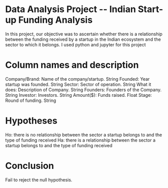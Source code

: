 # Data Analysis Project -- Indian Start-up Funding Analysis

In this project, our objective was to ascertain whether there is a relationship between the funding received by a startup in the Indian ecosystem and the sector to which it belongs. 
I used python and jupyter for this project

# Column names and description
 Company/Brand: Name of the company/startup. String
 Founded: Year startup was founded. String 
 Sector: Sector of operation. String 
 What it does: Description of Company. String
 Founders: Founders of the Company. String 
 Investor: Investors. String 
 Amount($): Funds raised. Float 
 Stage: Round of funding. String 

 # Hypotheses
 Ho: there is no relationship between the sector a startup belongs to and the type of funding received
 Ha: there is a relationship between the sector a startup belongs to and the type of funding received

 # Conclusion
 Fail to reject the null hypothesis. 


